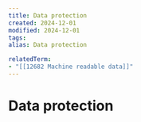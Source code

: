 ```yaml
---
title: Data protection
created: 2024-12-01
modified: 2024-12-01
tags: 
alias: Data protection

relatedTerm:
- "[[12682 Machine readable data]]"
---
```

# Data protection
